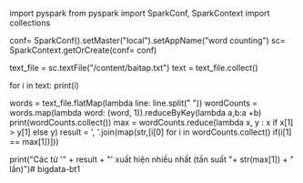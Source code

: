 import pyspark
from pyspark import SparkConf, SparkContext
import collections

conf= SparkConf().setMaster("local").setAppName("word counting")
sc= SparkContext.getOrCreate(conf= conf)

text_file = sc.textFile("/content/baitap.txt")
text = text_file.collect()

for i in text:
	print(i)

words = text_file.flatMap(lambda line: line.split(" "))
wordCounts = words.map(lambda word: (word, 1)).reduceByKey(lambda a,b:a +b)
print(wordCounts.collect())
max = wordCounts.reduce(lambda x, y : x if x[1] > y[1] else y)
result = ', '.join(map(str,[i[0] for i in wordCounts.collect() if(i[1] == max[1])]))

print("Các từ '" + result + "' xuất hiện nhiều nhất (tần suất "+ str(max[1]) + " lần)")# bigdata-bt1